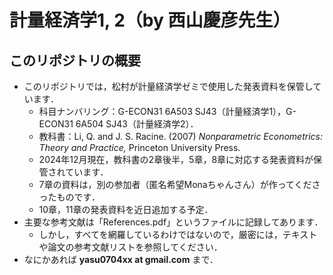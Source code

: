# 計量経済学1, 2（by 西山慶彦先生）

## このリポジトリの概要
- このリポジトリでは，松村が計量経済学ゼミで使用した発表資料を保管しています．
  - 科目ナンバリング：G-ECON31 6A503 SJ43（計量経済学1），G-ECON31 6A504 SJ43（計量経済学2）．
  - 教科書：Li, Q. and J. S. Racine. (2007) *Nonparametric Econometrics: Theory and Practice,* Princeton University Press.
  - 2024年12月現在，教科書の2章後半，5章，8章に対応する発表資料が保管されています．
  - 7章の資料は，別の参加者（匿名希望Monaちゃんさん）が作ってくださったものです．
  - 10章，11章の発表資料を近日追加する予定．
- 主要な参考文献は「References.pdf」というファイルに記録してあります．
  - しかし，すべてを網羅しているわけではないので，厳密には，テキストや論文の参考文献リストを参照してください．
- なにかあれば **yasu0704xx at gmail.com** まで．
